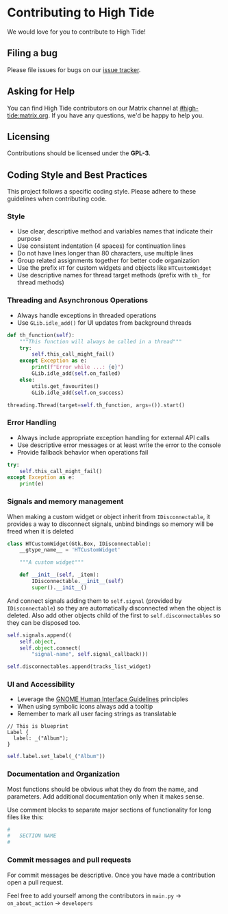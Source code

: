 # Contributing to High Tide

We would love for you to contribute to High Tide!

## Filing a bug

Please file issues for bugs on our [issue tracker](https://github.com/Nokse22/high-tide/issues).

## Asking for Help

You can find High Tide contributors on our Matrix
channel at [#high-tide:matrix.org](https://matrix.to/#/%23high-tide:matrix.org).
If you have any questions, we'd be happy to help you.

## Licensing

Contributions should be licensed under the **GPL-3**. 

## Coding Style and Best Practices

This project follows a specific coding style. Please adhere to these guidelines when contributing code.

### Style

- Use clear, descriptive method and variables names that indicate their purpose
- Use consistent indentation (4 spaces) for continuation lines
- Do not have lines longer than 80 characters, use multiple lines
- Group related assignments together for better code organization
- Use the prefix `HT` for custom widgets and objects like `HTCustomWidget`
- Use descriptive names for thread target methods (prefix with `th_` for thread methods)

### Threading and Asynchronous Operations

- Always handle exceptions in threaded operations
- Use `GLib.idle_add()` for UI updates from background threads

```python
def th_function(self):
    """This function will always be called in a thread"""
    try:
        self.this_call_might_fail()
    except Exception as e:
        print(f"Error while ...: {e}")
        GLib.idle_add(self.on_failed)
    else:
        utils.get_favourites()
        GLib.idle_add(self.on_success)

threading.Thread(target=self.th_function, args=()).start()
```

### Error Handling

- Always include appropriate exception handling for external API calls
- Use descriptive error messages or at least write the error to the console
- Provide fallback behavior when operations fail

```python
try:
    self.this_call_might_fail()
except Exception as e:
    print(e)
```

### Signals and memory management

When making a custom widget or object inherit from `IDisconnectable`, it provides a way
to disconnect signals, unbind bindings so memory will be freed when it is deleted

```python
class HTCustomWidget(Gtk.Box, IDisconnectable):
    __gtype_name__ = 'HTCustomWidget'

    """A custom widget"""

    def __init__(self, _item):
        IDisconnectable.__init__(self)
        super().__init__()
```
And connect signals adding them to `self.signal` (provided by `IDisconnectable`) so they are
automatically disconnected when the object is deleted. Also add other objects child of the first
to `self.disconnectables` so they can be disposed too.

```python
self.signals.append((
    self.object,
    self.object.connect(
        "signal-name", self.signal_callback)))

self.disconnectables.append(tracks_list_widget)
```

### UI and Accessibility

- Leverage the [GNOME Human Interface Guidelines](https://developer.gnome.org/hig/) principles
- When using symbolic icons always add a tooltip
- Remember to mark all user facing strings as translatable

```
// This is blueprint
Label {
  label: _("Album");
}
```
```python
self.label.set_label(_("Album"))
```

### Documentation and Organization

Most functions should be obvious what they do from the name, and
parameters. Add additional documentation only when it makes sense.

Use comment blocks to separate major sections of functionality for long files like this:

```python
#
#   SECTION NAME
#
```

### Commit messages and pull requests

For commit messages be descriptive. Once you have made a contribution open a pull request.

Feel free to add yourself among the contributors in `main.py` -> `on_about_action` -> `developers`
